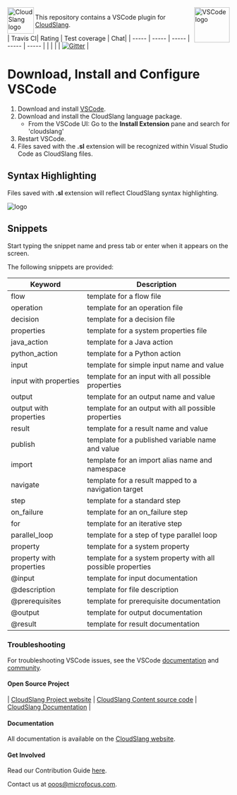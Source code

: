<a href="http://cloudslang.io/">
    <img src="https://camo.githubusercontent.com/ece898cfb3a9cc55353e7ab5d9014cc314af0234/687474703a2f2f692e696d6775722e636f6d2f696849353630562e706e67" alt="CloudSlang logo" title="CloudSlang" align="left" height="60"/>
</a>

<a href="https://developer.couchbase.com/documentation/server/current/introduction/intro.html/">
    <img src="https://user-images.githubusercontent.com/410792/31419678-a45ed408-ae6f-11e7-8e06-282c9d668472.png" alt="VSCode logo" title="Visual Studio Code" align="right" height="80"/>
</a>

This repository contains a VSCode plugin for [CloudSlang](http://www.cloudslang.io/#/).

| Travis CI| Rating | Test coverage | Chat| 
| ----- | ----- | ----- | ----- | ----- |
| |  |  | [![Gitter](https://badges.gitter.im/CloudSlang/cs-vscode.svg)](https://gitter.im/CloudSlang/cs-vscode?utm_source=badge&utm_medium=badge&utm_campaign=pr-badge)  |


# Download, Install and Configure VSCode

1. Download and install [VSCode](https://code.visualstudio.com/).
2. Download and install the CloudSlang language package.
   * From the VSCode UI: Go to the **Install Extension** pane and search for 'cloudslang'
3. Restart VSCode.
4. Files saved with the **.sl** extension will be recognized within Visual Studio Code as
   CloudSlang files.


## Syntax Highlighting

Files saved with **.sl** extension will reflect CloudSlang syntax highlighting.

![logo](https://i.imgur.com/0lRzkkJ.png?1) 

## Snippets
Start typing the snippet name and press tab or enter when it appears on the screen.

The following snippets are provided:

Keyword | Description
---|---
flow | template for a flow file
operation | template for an operation file
decision | template for a decision file
properties | template for a system properties file
java\_action | template for a Java action
python\_action | template for a Python action
input | template for simple input name and value
input with properties | template for an input with all possible properties
output | template for an output name and value
output with properties | template for an output with all possible properties
result | template for a result name and value
publish | template for a published variable name and value
import | template for an import alias name and namespace
navigate | template for a result mapped to a navigation target
step | template for a standard step
on\_failure | template for an on\_failure step
for | template for an iterative step
parallel\_loop | template for a step of type parallel loop
property | template for a system property
property with properties | template for a system property with all possible properties
@input | template for input documentation
@description | template for file description
@prerequisites | template for prerequisite documentation
@output | template for output documentation
@result | template for result documentation

### Troubleshooting
For troubleshooting VSCode issues, see the VSCode [documentation](https://code.visualstudio.com/docs) and [community](https://code.visualstudio.com/community).


#### Open Source Project

| [CloudSlang Project website](http://cloudslang.io/#/) | [CloudSlang Content source code](https://github.com/CloudSlang/cloud-slang-content) | [CloudSlang Documentation](http://cloudslang-docs.readthedocs.io/en/latest/) |

#### Documentation

All documentation is available on the [CloudSlang website](http://www.cloudslang.io/#/docs).

#### Get Involved

Read our Contribution Guide [here](CONTRIBUTING.md).

Contact us at ooos@microfocus.com.